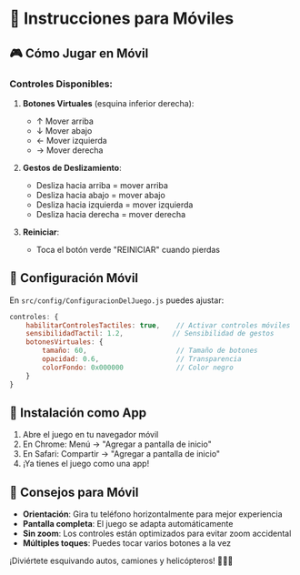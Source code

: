 # 📱 Instrucciones para Móviles

## 🎮 Cómo Jugar en Móvil

### **Controles Disponibles:**

1. **Botones Virtuales** (esquina inferior derecha):
   - ↑ Mover arriba
   - ↓ Mover abajo  
   - ← Mover izquierda
   - → Mover derecha

2. **Gestos de Deslizamiento**:
   - Desliza hacia arriba = mover arriba
   - Desliza hacia abajo = mover abajo
   - Desliza hacia izquierda = mover izquierda
   - Desliza hacia derecha = mover derecha

3. **Reiniciar**:
   - Toca el botón verde "REINICIAR" cuando pierdas

## 🔧 Configuración Móvil

En `src/config/ConfiguracionDelJuego.js` puedes ajustar:

```javascript
controles: {
    habilitarControlesTactiles: true,    // Activar controles móviles
    sensibilidadTactil: 1.2,            // Sensibilidad de gestos
    botonesVirtuales: {
        tamaño: 60,                      // Tamaño de botones
        opacidad: 0.6,                   // Transparencia
        colorFondo: 0x000000             // Color negro
    }
}
```

## 📲 Instalación como App

1. Abre el juego en tu navegador móvil
2. En Chrome: Menú → "Agregar a pantalla de inicio"
3. En Safari: Compartir → "Agregar a pantalla de inicio"
4. ¡Ya tienes el juego como una app!

## 🎯 Consejos para Móvil

- **Orientación**: Gira tu teléfono horizontalmente para mejor experiencia
- **Pantalla completa**: El juego se adapta automáticamente
- **Sin zoom**: Los controles están optimizados para evitar zoom accidental
- **Múltiples toques**: Puedes tocar varios botones a la vez

¡Diviértete esquivando autos, camiones y helicópteros! 🦆🚗🚁